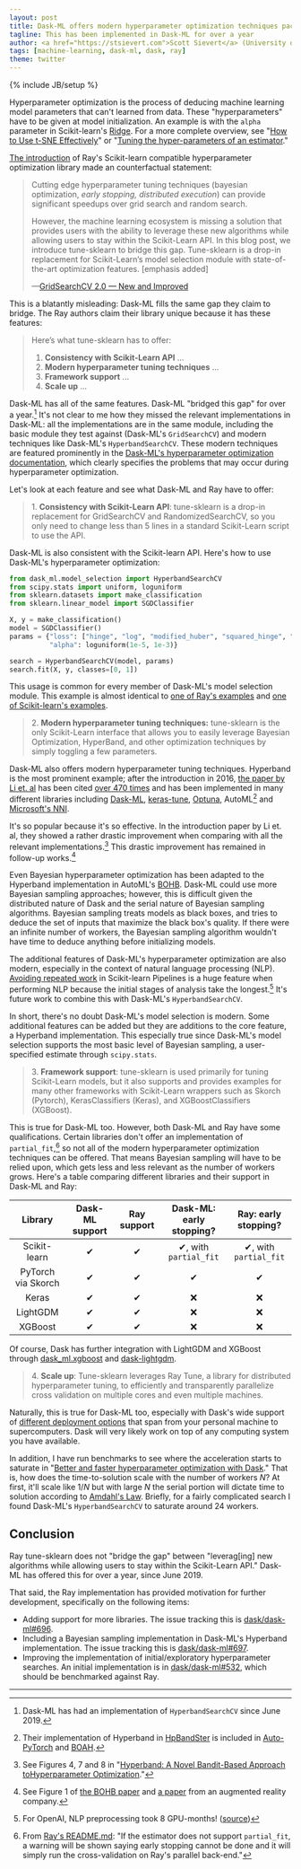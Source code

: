 ```yaml
---
layout: post
title: Dask-ML offers modern hyperparameter optimization techniques packaged in a Scikit-learn API
tagline: This has been implemented in Dask-ML for over a year
author: <a href="https://stsievert.com">Scott Sievert</a> (University of Wisconsin–Madison)
tags: [machine-learning, dask-ml, dask, ray]
theme: twitter
---
```


{% include JB/setup %}

Hyperparameter optimization is the process of deducing machine learning model
parameters that can't learned from data. These "hyperparameters" have to be
given at model initialization. An example is with the `alpha` parameter in
Scikit-learn's [Ridge]. For a more complete overview, see "[How to Use t-SNE
Effectively][tsne]" or "[Tuning the hyper-parameters of an estimator][tuning]."

[The introduction][1] of Ray's Scikit-learn compatible hyperparameter
optimization library made an counterfactual statement:

[tsne]:https://distill.pub/2016/misread-tsne/
[tuning]:https://scikit-learn.org/stable/modules/grid_search.html

[Ridge]:https://scikit-learn.org/stable/modules/generated/sklearn.linear_model.Ridge.html#sklearn.linear_model.Ridge
[1]:https://medium.com/distributed-computing-with-ray/gridsearchcv-2-0-new-and-improved-ee56644cbabf

> Cutting edge hyperparameter tuning techniques (bayesian optimization, *early
> stopping, distributed execution*) can provide significant speedups over grid
> search and random search.
>
> However, the machine learning ecosystem is missing a solution that provides
> users with the ability to leverage these new algorithms while allowing users
> to stay within the Scikit-Learn API. In this blog post, we introduce
> tune-sklearn to bridge this gap. Tune-sklearn is a drop-in replacement for
> Scikit-Learn’s model selection module with state-of-the-art optimization
> features. [emphasis added]
>
> —[GridSearchCV 2.0 — New and Improved][1]

This is a blatantly misleading: Dask-ML fills the same gap they claim to bridge.
The Ray authors claim their library unique because it has these features:

[dml-hod]:https://ml.dask.org/hyper-parameter-search.html


> Here’s what tune-sklearn has to offer:
> 1. **Consistency with Scikit-Learn API** ...
> 2. **Modern hyperparameter tuning techniques** ...
> 3. **Framework support** ...
> 4. **Scale up** ...

Dask-ML has all of the same features. Dask-ML "bridged this gap" for over a
year.[^date] It's not clear to me how they missed the relevant implementations
in Dask-ML: all the implementations are in the same module, including the basic
module they test against (Dask-ML's `GridSearchCV`) and modern techniques like
Dask-ML's `HyperbandSearchCV`. These modern techniques are featured prominently
in the [Dask-ML's hyperparameter optimization documentation][dml-hod], which
clearly specifies the problems that may occur during hyperparameter
optimization.

Let's look at each feature and see what Dask-ML and Ray have to
offer:

[^date]:Dask-ML has had an implementation of `HyperbandSearchCV` since June 2019.

> 1\. **Consistency with Scikit-Learn API**: tune-sklearn is a drop-in
> replacement for GridSearchCV and RandomizedSearchCV, so you only need to
> change less than 5 lines in a standard Scikit-Learn script to use the API.

Dask-ML is also consistent with the Scikit-learn API. Here's how to use
Dask-ML's hyperparameter optimization:

``` python
from dask_ml.model_selection import HyperbandSearchCV
from scipy.stats import uniform, loguniform
from sklearn.datasets import make_classification
from sklearn.linear_model import SGDClassifier

X, y = make_classification()
model = SGDClassifier()
params = {"loss": ["hinge", "log", "modified_huber", "squared_hinge", "perceptron"],
          "alpha": loguniform(1e-5, 1e-3)}

search = HyperbandSearchCV(model, params)
search.fit(X, y, classes=[0, 1])
```

This usage is common for every member of Dask-ML's model selection module.
This example is almost identical to [one of Ray's examples][sgd-eg] and [one of
Scikit-learn's examples][skl-eg].

[skl-eg]:https://scikit-learn.org/stable/auto_examples/model_selection/plot_randomized_search.html#sphx-glr-auto-examples-model-selection-plot-randomized-search-py
[sgd-eg]:https://github.com/ray-project/tune-sklearn/blob/31f228e21ef632a89a74947252d8ad5323cbd043/examples/sgd.py

> 2\. **Modern hyperparameter tuning techniques:** tune-sklearn is the only
> Scikit-Learn interface that allows you to easily leverage Bayesian
> Optimization, HyperBand, and other optimization techniques by simply toggling
> a few parameters.

Dask-ML also offers modern hyperparameter tuning techniques. Hyperband is the
most prominent example; after the introduction in 2016, [the paper by Li et.
al][hyperband-paper] has been cited [over 470 times][470] and has been
implemented in many different libraries including [Dask-ML][hscv],
[keras-tune], [Optuna], AutoML[^automl] and [Microsoft's NNI][nni].

It's so popular because it's so effective. In the introduction paper by Li et.
al, they showed a rather drastic improvement when comparing with all the
relevant implementations.[^hyperband-figs] This drastic improvement has
remained in follow-up works.[^follow-up]

[nni]:https://nni.readthedocs.io/en/latest/Tuner/HyperbandAdvisor.html

[^follow-up]:See Figure 1 of [the BOHB paper] and [a paper][blippar] from an augmented reality company.

[^hyperband-figs]:See Figures 4, 7 and 8 in "[Hyperband: A Novel Bandit-Based Approach toHyperparameter Optimization][hyperband-paper]."

[blippar]:https://arxiv.org/pdf/1801.01596.pdf
[the BOHB paper]:http://proceedings.mlr.press/v80/falkner18a/falkner18a.pdf

Even Bayesian hyperparameter optimization has been adapted to the Hyperband
implementation in AutoML's [BOHB]. Dask-ML could use more Bayesian sampling
approaches; however, this is difficult given the distributed nature of Dask and
the serial nature of Bayesian sampling algorithms. Bayesian sampling treats
models as black boxes, and tries to deduce the set of inputs that maximize the
black box's quality. If there were an infinite number of workers, the Bayesian
sampling algorithm wouldn't have time to deduce anything before initializing
models.

The additional features of Dask-ML's hyperparameter optimization are also
modern, especially in the context of natural language processing (NLP).
[Avoiding repeated work] in Scikit-learn Pipelines is a huge feature when
performing NLP because the initial stages of analysis take the
longest.[^openai] It's future work to combine this with Dask-ML's
`HyperbandSearchCV`.

In short, there's no doubt Dask-ML's model selection is modern. Some additional
features can be added but they are additions to the core feature, a Hyperband
implementation. This especially true since Dask-ML's model selection supports
the most basic level of Bayesian sampling, a user-specified estimate through
`scipy.stats`.

[hyperband-paper]:https://arxiv.org/pdf/1603.06560.pdf
[470]:https://scholar.google.com/scholar?cites=10473284631669296057&as_sdt=5,39&sciodt=0,39&hl=en

[^automl]:Their implementation of Hyperband in [HpBandSter] is included in [Auto-PyTorch] and [BOAH].

[^openai]:For OpenAI, NLP preprocessing took 8 GPU-months! ([source][gpt])

[gpt]:https://openai.com/blog/language-unsupervised/#drawbacks
[Avoiding repeated work]:https://ml.dask.org/hyper-parameter-search.html#avoid-repeated-work
[BOHB]:https://automl.github.io/HpBandSter/build/html/optimizers/bohb.html
[hscv]:https://ml.dask.org/modules/generated/dask_ml.model_selection.HyperbandSearchCV.html#dask_ml.model_selection.HyperbandSearchCV
[BOAH]:https://github.com/automl/BOAH
[Auto-PyTorch]:https://www.automl.org/wp-content/uploads/2018/09/chapter7-autonet.pdf
[HpBandSter]:https://github.com/automl/HpBandSter
[Optuna]:https://medium.com/optuna/optuna-supports-hyperband-93b0cae1a137
[keras-tune]:https://keras-team.github.io/keras-tuner/documentation/tuners/#hyperband-class

> 3\. **Framework support**: tune-sklearn is used primarily for tuning
> Scikit-Learn models, but it also supports and provides examples for many
> other frameworks with Scikit-Learn wrappers such as Skorch (Pytorch),
> KerasClassifiers (Keras), and XGBoostClassifiers (XGBoost).

This is true for Dask-ML too. However, both Dask-ML and Ray have some
qualifications. Certain libraries don't offer an implementation of
`partial_fit`,[^ray-pf] so not all of the modern hyperparameter optimization
techniques can be offered. That means Bayesian sampling will have to be relied
upon, which gets less and less relevant as the number of workers grows. Here's
a table comparing different libraries and their support in Dask-ML and Ray:

| Library | Dask-ML support | Ray support | Dask-ML: early stopping? | Ray: early stopping? |
|:-----:|:-----:|:-----:|:-----:|:-----:|
| Scikit-learn | ✔ | ✔ | ✔, with `partial_fit` |✔, with `partial_fit` |
| PyTorch via Skorch | ✔ | ✔ | ✔ |✔ |
| Keras | ✔ |✔ | ❌|❌ |
| LightGDM | ✔ | ✔ | ❌ |❌ |
| XGBoost |✔ | ✔ | ❌ |❌ |

Of course, Dask has further integration with LightGDM and XGBoost through
[dask_ml.xgboost][dmlxg] and [dask-lightgdm][dml-lg].

[^ray-pf]:From [Ray's README.md]: "If the estimator does not support `partial_fit`, a warning will be shown saying early stopping cannot be done and it will simply run the cross-validation on Ray's parallel back-end."

[dml-lg]:https://github.com/dask/dask-lightgbm
[dmlxg]:https://ml.dask.org/xgboost.html
[Ray's README.md]:https://github.com/ray-project/tune-sklearn/blob/31f228e21ef632a89a74947252d8ad5323cbd043/README.md

> 4\. **Scale up**: Tune-sklearn leverages Ray Tune, a library for distributed
> hyperparameter tuning, to efficiently and transparently parallelize cross
> validation on multiple cores and even multiple machines.

Naturally, this is true for Dask-ML too, especially with Dask's wide support of
[different deployment options][ddo] that span from your personal machine to
supercomputers. Dask will very likely work on top of any computing system you
have available.

In addition, I have run benchmarks to see where the acceleration starts to
saturate in "[Better and faster hyperparameter optimization with Dask][db-bf]."
That is, how does the time-to-solution scale with the number of workers $N$? At
first, it'll scale like $1/N$ but with large $N$ the serial portion will
dictate time to solution according to [Amdahl's Law]. Briefly, for a fairly
complicated search I found Dask-ML's `HyperbandSearchCV` to saturate around 24
workers.

[^bohb-parallel]:In Section 4.2 of [their paper](http://proceedings.mlr.press/v80/falkner18a/falkner18a.pdf).

[db-bf]:https://blog.dask.org/2019/09/30/dask-hyperparam-opt

[Amdahl's Law]:https://en.wikipedia.org/wiki/Amdahl%27s_law
[ddo]:https://docs.dask.org/en/latest/setup.html
[plg]:https://lightgbm.readthedocs.io/en/latest/Parallel-Learning-Guide.html

## Conclusion

Ray tune-sklearn does not "bridge the gap" between "leverag[ing] new algorithms
while allowing users to stay within the Scikit-Learn API." Dask-ML has offered
this for over a year, since June 2019.

That said, the Ray implementation has provided motivation for further
development, specifically on the following items:

* Adding support for more libraries. The issue tracking this is
  [dask/dask-ml#696][696].
* Including a Bayesian sampling implementation in Dask-ML's Hyperband
  implementation. The issue tracking this is [dask/dask-ml#697][697].
* Improving the implementation of initial/exploratory hyperparameter
  searches. An initial implementation is in [dask/dask-ml#532][532], which
  should be benchmarked against Ray.

[697]:https://github.com/dask/dask-ml/issues/697
[532]:https://github.com/dask/dask-ml/pull/532
[696]:https://github.com/dask/dask-ml/issues/696

---

